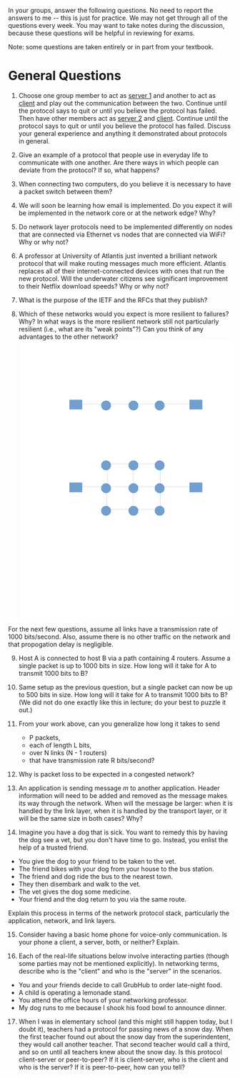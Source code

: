 In your groups, answer the following questions.
No need to report the answers to me --
this is just for practice.
We may not get through all of the questions every week.
You may want to take notes during the discussion,
because these questions will be helpful in reviewing for exams.

Note: some questions are taken entirely or in part from your textbook.

# General Questions

1. Choose one group member to act as [server 1](protocols/server-1.md)
and another to act as [client](protocols/client.md)
and play out the communication between the two.
Continue until the protocol says to quit or until you believe the protocol has
failed.
Then have other members act as [server 2](protocols/server-2.md)
and [client](protocols/client.md).
Continue until the protocol says to quit or until you believe the protocol has
failed.
Discuss your general experience and anything it demonstrated about protocols
in general.

2. Give an example of a protocol that people use in everyday life to
communicate with one another.
Are there ways in which people can deviate from the protocol?
If so, what happens?

3. When connecting two computers, do you believe it is necessary to have a
packet switch between them?

4. We will soon be learning how email is implemented.
Do you expect it will be implemented in the network core or at the network
edge? Why?

5. Do network layer protocols need to be implemented differently on nodes that
are connected via Ethernet vs nodes that are connected via WiFi?
Why or why not?

6. A professor at University of Atlantis just invented a brilliant network
protocol that will make routing messages much more efficient.
Atlantis replaces all of their internet-connected devices with ones that run
the new protocol.
Will the underwater citizens see significant improvement to their Netflix
download speeds?
Why or why not?

7. What is the purpose of the IETF and the RFCs that they publish?

8. Which of these networks would you expect is more resilient to failures? Why?
In what ways is the more resilient network still not particularly resilient
(i.e., what are its "weak points"?)
Can you think of any advantages to the other network?
![two networks](images/simple-networks.png)

For the next few questions, assume all links have a transmission rate of 1000
bits/second.
Also, assume there is no other traffic on the network and that propogation
delay is negligible.

9. Host A is connected to host B via a path containing 4 routers.
Assume a single packet is up to 1000 bits in size.
How long will it take for A to transmit 1000 bits to B?

10. Same setup as the previous question,
but a single packet can now be up to 500 bits in size.
How long will it take for A to transmit 1000 bits to B?
(We did not do one exactly like this in lecture;
do your best to puzzle it out.)

11. From your work above,
can you generalize how long it takes to send
    * P packets,
    * each of length L bits,
    * over N links (N - 1 routers)
    * that have transmission rate R bits/second?

12. Why is packet loss to be expected in a congested network?

13. An application is sending message *m* to another application.
Header information will need to be added and removed as the message makes its
way through the network.
When will the message be larger:
when it is handled by the link layer,
when it is handled by the transport layer,
or it will be the same size in both cases?
Why?

14. Imagine you have a dog that is sick.
You want to remedy this by having the dog see a vet,
but you don't have time to go.
Instead, you enlist the help of a trusted friend.
* You give the dog to your friend to be taken to the vet.
* The friend bikes with your dog from your house to the bus station.
* The friend and dog ride the bus to the nearest town.
* They then disembark and walk to the vet.
* The vet gives the dog some medicine.
* Your friend and the dog return to you via the same route.

Explain this process in terms of the network protocol stack,
particularly the application, network, and link layers.

15. Consider having a basic home phone for voice-only communication.
Is your phone a client, a server, both, or neither?
Explain.

16. Each of the real-life situations below involve interacting parties
(though some parties may not be mentioned explicitly).
In networking terms,
describe who is the "client" and who is the "server" in the scenarios.
* You and your friends decide to call GrubHub to order late-night food.
* A child is operating a lemonade stand.
* You attend the office hours of your networking professor.
* My dog runs to me because I shook his food bowl to announce dinner.

17. When I was in elementary school
(and this might still happen today,
but I doubt it),
teachers had a protocol for passing news of a snow day.
When the first teacher found out about the snow day from the superindentent,
they would call another teacher.
That second teacher would call a third,
and so on until all teachers knew about the snow day.
Is this protocol client-server or peer-to-peer?
If it is client-server,
who is the client and who is the server?
If it is peer-to-peer,
how can you tell?
